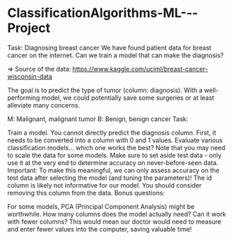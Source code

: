 # ClassificationAlgorithms-ML---Project


Task: Diagnosing breast cancer
We have found patient data for breast cancer on the internet. Can we train a model that can make the diagnosis?

=> Source of the data: https://www.kaggle.com/uciml/breast-cancer-wisconsin-data

The goal is to predict the type of tumor (column: diagnosis). With a well-performing model, we could potentially save some surgeries or at least alleviate many concerns.

M: Malignant, malignant tumor
B: Benign, benign cancer
Task:

Train a model.
You cannot directly predict the diagnosis column. First, it needs to be converted into a column with 0 and 1 values.
Evaluate various classification models... which one works the best?
Note that you may need to scale the data for some models.
Make sure to set aside test data - only use it at the very end to determine accuracy on never-before-seen data.
Important: To make this meaningful, we can only assess accuracy on the test data after selecting the model (and tuning the parameters)!
The id column is likely not informative for our model. You should consider removing this column from the data.
Bonus questions:

For some models, PCA (Principal Component Analysis) might be worthwhile.
How many columns does the model actually need? Can it work with fewer columns? This would mean our doctor would need to measure and enter fewer values into the computer, saving valuable time!

